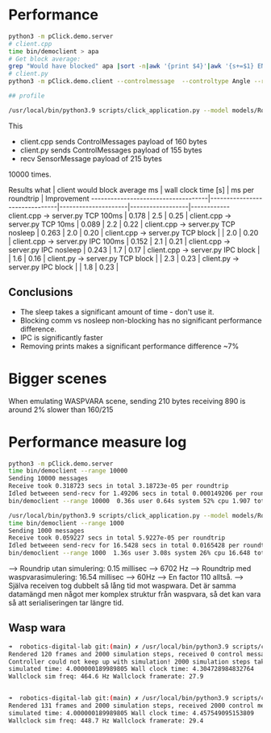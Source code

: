 
# Performance

```bash
python3 -m pClick.demo.server
# client.cpp
time bin/democlient > apa
# Get block average:
grep "Would have blocked" apa |sort -n|awk '{print $4}'|awk '{s+=$1} END {print s/10000.0}'
# client.py
python3 -m pClick.demo.client --controlmessage  --controltype Angle --range   0.56s user 0.40s system 42% cpu 2.237 total

## profile

/usr/local/bin/python3.9 scripts/click_application.py --model models/RobotLabScenes.yml:MYuMiInLab --decorate --framerate 30 --trace-sizes --profile --profileFile waspwara.profile -- -p
```

This

- client.cpp sends ControlMessages payload of 160 bytes
- client.py sends ControlMessages payload of 155 bytes
- recv SensorMessage payload of 215 bytes

10000 times.

Results
what                                | client would block average ms | wall clock time [s] | ms per roundtrip | Improvement
------------------------------------|-------------------------------|---------------------|------------------|------------
client.cpp -> server.py TCP 100ms   | 0.178                         | 2.5                 | 0.25             |
client.cpp -> server.py TCP 10ms    | 0.089                         | 2.2                 | 0.22             |
client.cpp -> server.py TCP nosleep | 0.263                         | 2.0                 | 0.20             |
client.cpp -> server.py TCP block   |                               | 2.0                 | 0.20             |
client.cpp -> server.py IPC 100ms   | 0.152                         | 2.1                 | 0.21             |
client.cpp -> server.py IPC nosleep | 0.243                         | 1.7                 | 0.17             |
client.cpp -> server.py IPC block   |                               | 1.6                 | 0.16             |
client.py -> server.py  TCP block   |                               | 2.3                 | 0.23             |
client.py -> server.py  IPC block   |                               | 1.8                 | 0.23             |

## Conclusions

- The sleep takes a significant amount of time - don't use it.
- Blocking comm vs nosleep non-blocking has no significant performance difference.
- IPC is significantly faster
- Removing prints makes a significant performance difference ~7%

# Bigger scenes

When emulating WASPVARA scene, sending 210 bytes receiving 890 is around 2% slower than 160/215


# Performance measure log

```bash
python3 -m pClick.demo.server
time bin/democlient --range 10000
Sending 10000 messages
Receive took 0.318723 secs in total 3.18723e-05 per roundtrip
Idled betweeen send-recv for 1.49206 secs in total 0.000149206 per roundtrip
bin/democlient --range 10000  0.36s user 0.64s system 52% cpu 1.907 total

/usr/local/bin/python3.9 scripts/click_application.py --model models/RobotLabScenes.yml:MYuMiInLab --decorate --framerate 30 --trace-sizes -- -p
time bin/democlient --range 1000
Sending 1000 messages
Receive took 0.059227 secs in total 5.9227e-05 per roundtrip
Idled betweeen send-recv for 16.5428 secs in total 0.0165428 per roundtrip
bin/democlient --range 1000  1.36s user 3.08s system 26% cpu 16.648 total
```

--> Roundrip utan simulering: 0.15 millisec --> 6702 Hz
--> Roundtrip med waspvarasimulering: 16.54 millisec --> 60Hz
--> En factor 110 alltså.
--> Själva receiven tog dubbelt så lång tid mot waspwara. Det är samma datamängd men något mer komplex struktur från waspvara, så det kan vara så att serialiseringen tar längre tid.


## Wasp wara


```bash
➜  robotics-digital-lab git:(main) ✗ /usr/local/bin/python3.9 scripts/click_application.py --model models/RobotLabScenes.yml:MYuMiInLab --decorate --trace-sizes  --timeStep 0.002 --framerate 30 --stopAfter 4 --disableClickSync -- -p
Rendered 120 frames and 2000 simulation steps, received 0 control messages
Controller could not keep up with simulation! 2000 simulation steps taken without control message
simulated time: 4.000000189989805 Wall clock time: 4.304728984832764
Wallclock sim freq: 464.6 Hz Wallclock framerate: 27.9


➜  robotics-digital-lab git:(main) ✗ /usr/local/bin/python3.9 scripts/click_application.py --model models/RobotLabScenes.yml:MYuMiInLab --decorate --trace-sizes  --timeStep 0.002 --framerate 30 --stopAfter 4 -- -p
Rendered 131 frames and 2000 simulation steps, received 2000 control messages
simulated time: 4.000000189989805 Wall clock time: 4.457549095153809
Wallclock sim freq: 448.7 Hz Wallclock framerate: 29.4
```
